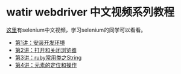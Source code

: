 watir webdriver 中文视频系列教程
===============================

[这里](https://github.com/Seleniumcn/Seleniumcn)有selenium中文视频，学习selenium的同学可以看看。

* [第1讲：安装开发环境](http://v.qq.com/boke/page/i/0/b/i0109zyzpjb.html)
* [第2讲：打开和关闭浏览器](http://v.qq.com/boke/gplay/743a62380c8c76d2a25e9827b38c171e_ef87eb01e23a15d9e797de77abbae7ae_f0115bcw2jc.html)
* [第3讲：ruby常用类之String](http://v.qq.com/boke/page/n/0/k/n0115p1rt0k.html)
* [第4讲：元素的定位和操作](http://v.qq.com/boke/gplay/743a62380c8c76d2a25e9827b38c171e_ef87eb01e23a15d9e797de77abbae7ae_a0116aqtiqe.html)
